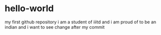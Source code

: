 # hello-world
my first github repository
i am a student of iiitd and i am proud of to be an indian
and i want to see change after  my commit
